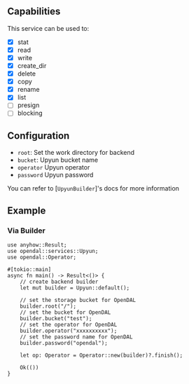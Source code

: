 ## Capabilities

This service can be used to:

- [x] stat
- [x] read
- [x] write
- [x] create_dir
- [x] delete
- [x] copy
- [x] rename
- [x] list
- [ ] presign
- [ ] blocking

## Configuration

- `root`: Set the work directory for backend
- `bucket`: Upyun bucket name
- `operator` Upyun operator
- `password` Upyun password

You can refer to [`UpyunBuilder`]'s docs for more information

## Example

### Via Builder

```rust,no_run
use anyhow::Result;
use opendal::services::Upyun;
use opendal::Operator;

#[tokio::main]
async fn main() -> Result<()> {
    // create backend builder
    let mut builder = Upyun::default();

    // set the storage bucket for OpenDAL
    builder.root("/");
    // set the bucket for OpenDAL
    builder.bucket("test");
    // set the operator for OpenDAL
    builder.operator("xxxxxxxxxx");
    // set the password name for OpenDAL
    builder.password("opendal");

    let op: Operator = Operator::new(builder)?.finish();

    Ok(())
}
```
